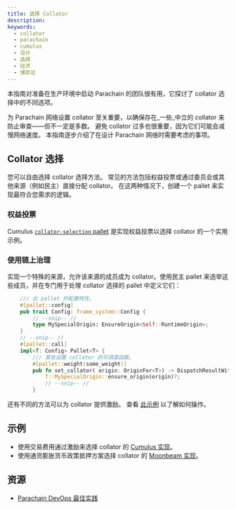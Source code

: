 ```yaml
---
title: 选择 Collator
description:
keywords:
  - collator
  - parachain
  - cumulus
  - 设计
  - 选择
  - 经济
  - 博弈论
---
```


本指南对准备在生产环境中启动 Parachain 的团队很有用，它探讨了 collator 选择中的不同选项。

为 Parachain 网络设置 collator 至关重要，以确保存在_一些_中立的 collator 来防止审查——但不一定是多数。
避免 collator 过多也很重要，因为它们可能会减慢网络速度。
本指南逐步介绍了在设计 Parachain 网络时需要考虑的事项。

## Collator 选择

您可以自由选择 collator 选择方法。
常见的方法包括权益投票或通过委员会或其他来源（例如民主）直接分配 collator。
在这两种情况下，创建一个 pallet 来实现最符合您需求的逻辑。

### 权益投票

Cumulus [`collator-selection` pallet](https://github.com/paritytech/polkadot-sdk/blob/master/cumulus/pallets/collator-selection/src/lib.rs) 是实现权益投票以选择 collator 的一个实用示例。

### 使用链上治理

实现一个特殊的来源，允许该来源的成员成为 collator。使用民主 pallet 来选举这些成员，并在专门用于处理 collator 选择的 pallet 中定义它们：

```rust
    /// 此 pallet 的配置特性。
	#[pallet::config]
	pub trait Config: frame_system::Config {
        // --snip-- //
        type MySpecialOrigin: EnsureOrigin<Self::RuntimeOrigin>;
    }
    // --snip-- //
    #[pallet::call]
	impl<T: Config> Pallet<T> {
		/// 某些设置 collator 的可调度函数。
		#[pallet::weight(some_weight)]
		pub fn set_collator( origin: OriginFor<T>) -> DispatchResultWithPostInfo {
            T::MySpecialOrigin::ensure_origin(origin)?;
            // --snip-- //
        }
```

还有不同的方法可以为 collator 提供激励。
查看 [此示例](https://github.com/PureStake/moonbeam/blob/master/pallets/parachain-staking/src/lib.rs) 以了解如何操作。

## 示例

- 使用交易费用通过激励来选择 collator 的 [Cumulus 实现](https://github.com/paritytech/polkadot-sdk/blob/master/cumulus/pallets/collator-selection/src/lib.rs)。
- 使用通货膨胀货币政策抵押方案选择 collator 的 [Moonbeam 实现](https://github.com/PureStake/moonbeam/blob/master/pallets/parachain-staking/src/lib.rs)。

## 资源

- [Parachain DevOps 最佳实践](https://gist.github.com/lovelaced/cddc1c7234b883ee37e71cf4a1d63cac)
